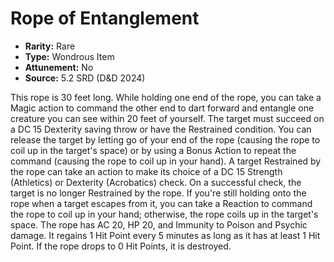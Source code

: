 # Rope of Entanglement

- **Rarity:** Rare
- **Type:** Wondrous Item
- **Attunement:** No
- **Source:** 5.2 SRD (D&D 2024)

This rope is 30 feet long. While holding one end of the rope, you can take a Magic action to command the other end to dart forward and entangle one creature you can see within 20 feet of yourself. The target must succeed on a DC 15 Dexterity saving throw or have the Restrained condition. You can release the target by letting go of your end of the rope (causing the rope to coil up in the target's space) or by using a Bonus Action to repeat the command (causing the rope to coil up in your hand). A target Restrained by the rope can take an action to make its choice of a DC 15 Strength (Athletics) or Dexterity (Acrobatics) check. On a successful check, the target is no longer Restrained by the rope. If you're still holding onto the rope when a target escapes from it, you can take a Reaction to command the rope to coil up in your hand; otherwise, the rope coils up in the target's space. The rope has AC 20, HP 20, and Immunity to Poison and Psychic damage. It regains 1 Hit Point every 5 minutes as long as it has at least 1 Hit Point. If the rope drops to 0 Hit Points, it is destroyed.
